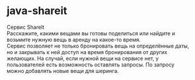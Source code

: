 # java-shareit
Сервис ShareIt\
Расскажите, какими вещами вы готовы поделиться
или найдите и возьмите нужную вещь в аренду на какое-то время.\
Сервис позволяет не только бронировать вещь на определённые даты, 
но и закрывать к ней доступ на время бронирования от других желающих. 
На случай, если нужной вещи на сервисе нет, у пользователей есть 
возможность оставлять запросы. 
По запросу можно добавлять новые вещи для шеринга. 
